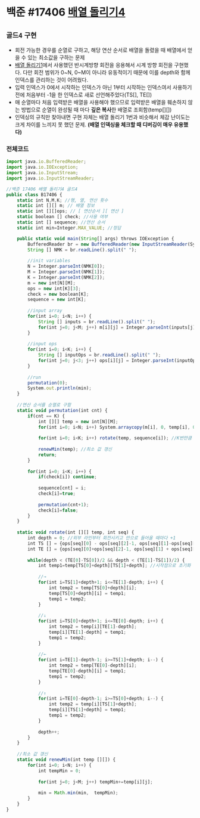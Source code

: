 # 백준 #17406 [배열 돌리기4](https://www.acmicpc.net/problem/17406)
`골드4` `구현`
---
- 회전 가능한 경우를 순열로 구하고, 해당 연산 순서로 배열을 돌렸을 때 배열에서 얻을 수 있는 최소값을 구하는 문제
- [배열 돌리기1](https://www.acmicpc.net/problem/16926)에서 사용했던 반시계방향 회전을 응용해서 시계 방향 회전을 구현했다. 다만 회전 범위가 0~N, 0~M이 아니라 유동적이기 때문에 이를 depth와 함께 인덱스를 관리하는 것이 어려웠다.
- 입력 인덱스가 0에서 시작하는 인덱스가 아닌 1부터 시작하는 인덱스여서 사용하기 전에 처음부터 -1을 한 인덱스로 새로 선언해주었다(TS[], TE[])
- 매 순열마다 처음 입력받은 배열을 사용해야 했으므로 입력받은 배열을 훼손하지 않는 방법으로 순열이 완성될 때 마다 **깊은 복사**한 배열로 조회함(temp[][])
- 인덱싱의 규칙만 찾아내면 구현 자체는 배열 돌리기 1번과 비슷해서 체감 난이도는 크게 차이를 느끼지 못 했던 문제. **(배열 인덱싱을 체크할 때 디버깅이 매우 유용했다)**

### 전체코드
```jsx
import java.io.BufferedReader;
import java.io.IOException;
import java.io.InputStream;
import java.io.InputStreamReader;

//백준 17406 배열 돌리기4 골드4
public class B17406 {
	static int N,M,K; //행, 열, 연산 횟수
	static int [][] m; // 배열 정보
	static int [][]ops; // [ 연산순서 ][ 연산 ]
	static boolean [] check; //사용 여부
	static int [] sequence; //연산 순서
	static int min=Integer.MAX_VALUE; //정답

	public static void main(String[] args) throws IOException {
		BufferedReader br = new BufferedReader(new InputStreamReader(System.in));
		String [] NMK = br.readLine().split(" ");
		
		//init variables
		N = Integer.parseInt(NMK[0]);
		M = Integer.parseInt(NMK[1]);
		K = Integer.parseInt(NMK[2]);
		m = new int[N][M];
		ops = new int[K][3];
		check = new boolean[K];
		sequence = new int[K];
		
		//input array
		for(int i=0; i<N; i++) {
			String [] inputs = br.readLine().split(" ");
			for(int j=0; j<M; j++) m[i][j] = Integer.parseInt(inputs[j]);
		}
		
		//input ops
		for(int i=0; i<K; i++) {
			String [] inputOps = br.readLine().split(" ");
			for(int j=0; j<3; j++) ops[i][j] = Integer.parseInt(inputOps[j]);
		}
		
		//run
		permutation(0);
		System.out.println(min);
	}
	
	//연산 순서를 순열로 구함
	static void permutation(int cnt) {
		if(cnt == K) {
			int [][] temp = new int[N][M];
			for(int i=0; i<N; i++) System.arraycopy(m[i], 0, temp[i], 0, m[0].length); //배열 깊은 복사
			
			for(int i=0; i<K; i++) rotate(temp, sequence[i]); //K번만큼 연산 순서에 따라 회전시킴
			
			renewMin(temp); //최소 값 갱신
			return;
		}
		
		for(int i=0; i<K; i++) {
			if(check[i]) continue;
			
			sequence[cnt] = i;
			check[i]=true;
			
			permutation(cnt+1);
			check[i]=false;
		}
	}
	
	static void rotate(int [][] temp, int seq) {
		int depth = 0; //외부 라인부터 회전시키고 안으로 들어올 때마다 +1
		int TS [] = {ops[seq][0] - ops[seq][2]-1, ops[seq][1]-ops[seq][2]-1}; //시작점 [0]:행 [1]:열
		int TE [] = {ops[seq][0]+ops[seq][2]-1, ops[seq][1] + ops[seq][2]-1}; //끝점 [0]:행 [1]:열
		
		while(depth < (TE[0]-TS[0])/2 && depth < (TE[1]-TS[1])/2) {
			int temp1=temp[TS[0]+depth][TS[1]+depth]; //시작점으로 초기화
			
			//→
			for(int i=TS[1]+depth+1; i<=TE[1]-depth; i++) {
				int temp2 = temp[TS[0]+depth][i];
				temp[TS[0]+depth][i] = temp1;
				temp1 = temp2;
			}
			
			//↓
			for(int i=TS[0]+depth+1; i<=TE[0]-depth; i++) {
				int temp2 = temp[i][TE[1]-depth];
				temp[i][TE[1]-depth] = temp1;
				temp1 = temp2;
			}
			
			//←
			for(int i=TE[1]-depth-1; i>=TS[1]+depth; i--) {
				int temp2 = temp[TE[0]-depth][i];
				temp[TE[0]-depth][i] = temp1;
				temp1 = temp2;
			}
			
			//↑
			for(int i=TE[0]-depth-1; i>=TS[0]+depth; i--) {
				int temp2 = temp[i][TS[1]+depth];
				temp[i][TS[1]+depth] = temp1;
				temp1 = temp2;
			}
			
			depth++;
		}
	}
	
	//최소 값 갱신
	static void renewMin(int temp [][]) {
		for(int i=0; i<N; i++) {
			int tempMin = 0;
			
			for(int j=0; j<M; j++) tempMin+=temp[i][j];
			
			min = Math.min(min,  tempMin);
		}
	}
}

```
